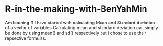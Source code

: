 # R-in-the-making-with-BenYahMin
Am learning R
I have started with calculating Mean and Standard deviation of a vector of variables
Calculating mean and standard deviation can simply be done by using mean() and sd() respectively but i chose to use their repsective formulas.
